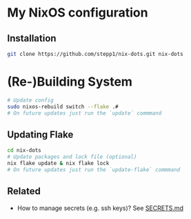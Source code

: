 # My NixOS configuration

## Installation 

```bash
git clone https://github.com/stepp1/nix-dots.git nix-dots
```

# (Re-)Building System
```bash
# Update config
sudo nixos-rebuild switch --flake .#
# On future updates just run the `update` commmand
```

## Updating Flake
```bash
cd nix-dots
# Update packages and lock file (optional)
nix flake update & nix flake lock
# On future updates just run the `update-flake` commmand
```

## Related
- How to manage secrets (e.g. ssh keys)? See [SECRETS.md](SECRETS.md)

